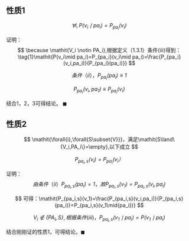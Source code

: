 

## 性质1

$$
\tag{1.38}\mathit{\forall{i},P(v_i\mid pa_i)=P_{pa_i}(v_i)}
$$

证明：
$$
\because \mathit{V_i \notin PA_i},根据定义（1.3.1）条件(iii)得到：
\tag{1}\mathit{P(v_i\mid pa_i)=P_{pa_i}(v_i\mid pa_i)=\frac{P_{pa_i}(v_i,pa_i)}{P_{pa_i}(pa_i)}}
$$

$$
条件（ii），\tag{2}\mathit{P_{pa_i}(pa_i)\equiv1}
$$

$$
\tag{3}\mathit{P_{pa_i}(v_i,pa_1)\equiv{P_{pa_i}}(v_i)}
$$

结合1，2，3可得结论。 $\blacksquare$





## 性质2


$$
\mathit{\forall{i},\forall{S\subset{V}}}，满足\mathit{S\land\{V_i,PA_i\}=\empty},以下成立
$$

$$
\mathit{P_{pa_i,s}(v_i)=P_{pa_i}(v_i）}
$$

证明：
$$
由条件（ii）\mathit{P_{pa_i,s}(pa_i)=1}，故\mathit{P_{pa_i,s}(v_1)=P_{pa_i,s}(v_i,pa_i)}
$$

$$
可得：\mathit{P_{pa_i,s}(v_1)=\frac{P_{pa_i,s}(v_i,pa_i)}{P_{pa_i,s}(pa_i)}=P_{pa_i,s}(v_1\mid{pa_i})}
$$

$$
\mathit{V_i \notin \{PA_i,S\}},根据条件(iii)，\mathit{P_{pa_i,s}(v_1\mid{pa_i})=P(v_1\mid{pa_i})}
$$

结合刚刚证的性质1，可得结论。$\blacksquare$

